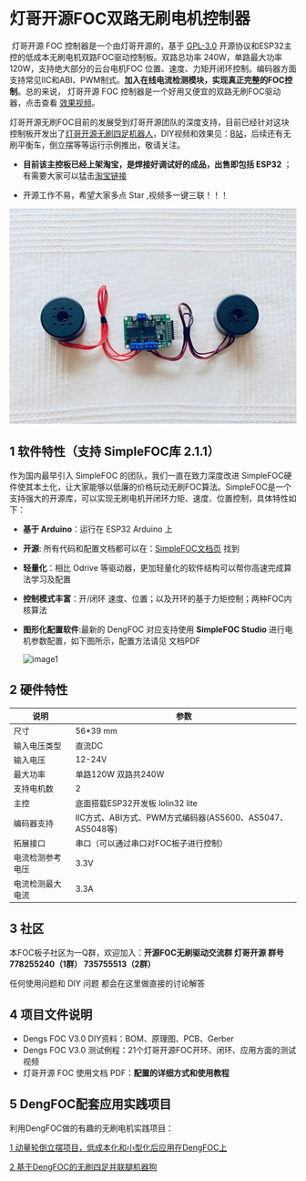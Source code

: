 # 灯哥开源FOC双路无刷电机控制器

​      灯哥开源 FOC 控制器是一个由灯哥开源的，基于 [GPL-3.0](https://github.com/ToanTech/Deng-s-foc-controller/blob/master/LICENSE) 开源协议和ESP32主控的低成本无刷电机双路FOC驱动控制板。双路总功率 240W，单路最大功率 120W，支持绝大部分的云台电机FOC 位置、速度、力矩开闭环控制。编码器方面支持常见IIC和ABI、PWM制式。**加入在线电流检测模块，实现真正完整的FOC控制**。总的来说， 灯哥开源 FOC 控制器是一个好用又便宜的双路无刷FOC驱动器，点击查看 [效果视频](https://www.bilibili.com/video/BV1Hz4y127FL/)。

​     灯哥开源无刷FOC目前的发展受到灯哥开源团队的深度支持，目前已经针对这块控制板开发出了[灯哥开源无刷四足机器人](https://github.com/ToanTech/py-apple-bldc-quadruped-robot)，DIY视频和效果见：[B站](https://www.bilibili.com/video/BV1kV411i76z/)，后续还有无刷平衡车，倒立摆等等运行示例推出，敬请关注。

* **目前该主控板已经上架淘宝，是焊接好调试好的成品，出售即包括 ESP32** ；有需要大家可以猛击[淘宝链接](https://item.taobao.com/item.htm?spm=a230r.1.14.9.34c9688aRXg2O6&id=638363654504&ns=1&abbucket=20#detail)

* 开源工作不易，希望大家多点 Star ,视频多一键三联！！！

![image1](pic/PAFOC_front_v3.jpg)

## 1 软件特性（支持 SimpleFOC库 2.1.1）

  作为国内最早引入 SimpleFOC 的团队，我们一直在致力深度改进 SimpleFOC硬件使其本土化，让大家能够以低廉的价格玩动无刷FOC算法。SimpleFOC是一个支持强大的开源库，可以实现无刷电机开闭环力矩、速度、位置控制，具体特性如下：

- **基于 Arduino**：运行在 ESP32 Arduino 上

- **开源**: 所有代码和配置文档都可以在：[SimpleFOC文档页](https://docs.simplefoc.com/) 找到

- **轻量化**：相比 Odrive 等驱动器，更加轻量化的软件结构可以帮你高速完成算法学习及配置

- **控制模式丰富**：开/闭环 速度、位置；以及开环的基于力矩控制；两种FOC内核算法

- **图形化配置软件**:最新的 DengFOC 对应支持使用 **SimpleFOC Studio** 进行电机参数配置，如下图所示，配置方法请见 文档PDF

  ![image1](pic/SimpleFOC_Studio.gif)

## 2 硬件特性

| 说明             | 参数                                                      |
| ---------------- | --------------------------------------------------------- |
| 尺寸             | 56*39 mm                                                  |
| 输入电压类型     | 直流DC                                                    |
| 输入电压         | 12-24V                                                    |
| 最大功率         | 单路120W 双路共240W                                       |
| 支持电机数       | 2                                                         |
| 主控             | 底面搭载ESP32开发板 lolin32 lite                          |
| 编码器支持       | IIC方式、ABI方式、PWM方式编码器(AS5600、AS5047、AS5048等) |
| 拓展接口         | 串口（可以通过串口对FOC板子进行控制）                     |
| 电流检测参考电压 | 3.3V                                                      |
| 电流检测最大电流 | 3.3A                                                      |

## 3 社区

本FOC板子社区为一Q群，欢迎加入：**开源FOC无刷驱动交流群 灯哥开源 群号 778255240（1群） 735755513（2群）**

任何使用问题和 DIY 问题 都会在这里做直接的讨论解答

## 4 项目文件说明

* Dengs FOC V3.0 DIY资料：BOM、原理图、PCB、Gerber
* Dengs FOC V3.0 测试例程：21个灯哥开源FOC开环、闭环、应用方面的测试视频
* 灯哥开源 FOC 使用文档 PDF：**配置的详细方式和使用教程**

## 5 DengFOC配套应用实践项目

利用DengFOC做的有趣的无刷电机实践项目：

[1 动量轮倒立摆项目，低成本化和小型化后应用在DengFOC上](https://github.com/ToanTech/Inverted_Pendulum_DengFOC)

[2 基于DengFOC的无刷四足并联腿机器狗](https://github.com/ToanTech/py-apple-bldc-quadruped-robot)